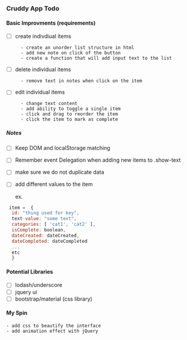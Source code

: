 ### Cruddy App Todo

#### Basic Improvments (requirements)

- [ ] create indivdiual items

        - create an unorder list structure in html
        - add new note on click of the button
        - create a function that will add input text to the list 

        
- [ ] delete individual items

        - remove text in notes when click on the item
        
- [ ] edit individual items

        - change text content
        - add ability to toggle a single item
        - click and drag to reorder the item
        - click the item to mark as complete
        

##### Notes
- [ ] Keep DOM and localStorage matching 
- [ ] Remember event Delegation when adding new items to .show-text
- [ ] make sure we do not duplicate data
- [ ] add different values to the item

  ex.
```javascript
 item =  {
  id: "thing used for key",
  text-value: "some text",
  categories: [ 'cat1', 'cat2' ],
  isComplete: boolean,
  dateCreated: dateCreated,
  dateCompleted: dateCompleted
  ...
  etc
  }
```

#### Potential Libraries
- [ ] lodash/underscore
- [ ] jquery ui
- [ ] bootstrap/material (css library)

#### My Spin

    - add css to beautify the interface
    - add animation effect with jQuery
